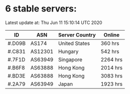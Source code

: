 # 6 stable servers:

Latest update at: Thu Jun 11 15:10:14 UTC 2020

| ID | ASN | Server Country | Online |
| -- | --- | -------------- | ------ |
| #.D09B | AS174 | United States | 360 hrs |
| #.C831 | AS12301 | Hungary | 542 hrs |
| #.7F1D | AS63949 | Singapore | 2264 hrs |
| #.B6F8 | AS63888 | Hong Kong | 2014 hrs |
| #.BD3E | AS63888 | Hong Kong | 3083 hrs |
| #.2A79 | AS63949 | Japan | 1923 hrs |

